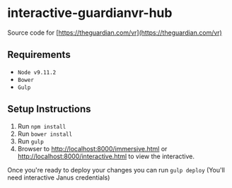 # interactive-guardianvr-hub

Source code for [https://theguardian.com/vr](https://theguardian.com/vr)

## Requirements

- `Node v9.11.2`
- `Bower`
- `Gulp`

## Setup Instructions

1.  Run `npm install`
2.  Run `bower install`
3.  Run `gulp`
4.  Browser to [http://localhost:8000/immersive.html](http://localhost:8080/immersive.html) or [http://localhost:8000/interactive.html](http://localhost:8080/interactive.html) to view the interactive.

Once you're ready to deploy your changes you can run `gulp deploy` (You'll need interactive Janus credentials)
